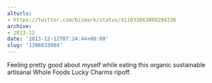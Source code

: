 ```yaml
---
alturls:
- https://twitter.com/bismark/status/411033863809294336
archive:
- 2013-12
date: '2013-12-12T07:24:44+00:00'
slug: '1386833084'
---
```


Feeling pretty good about myself while eating this organic sustainable artisanal Whole Foods Lucky Charms ripoff.

